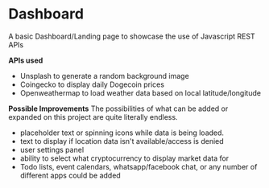 # Dashboard
A basic Dashboard/Landing page to showcase the use of Javascript REST APIs

**APIs used**
- Unsplash to generate a random background image
- Coingecko to display daily Dogecoin prices
- Openweathermap to load weather data based on local latitude/longitude

**Possible Improvements**
The possibilities of what can be added or expanded on this project are quite literally endless.
- placeholder text or spinning icons while data is being loaded.
- text to display if location data isn't available/access is denied
- user settings panel
- ability to select what cryptocurrency to display market data for
- Todo lists, event calendars, whatsapp/facebook chat, or any number of different apps could be added 
